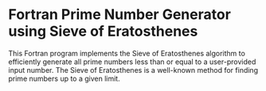 # Fortran Prime Number Generator using Sieve of Eratosthenes
This Fortran program implements the Sieve of Eratosthenes algorithm to efficiently generate all prime numbers less than or equal to a user-provided input number. The Sieve of Eratosthenes is a well-known method for finding prime numbers up to a given limit.
